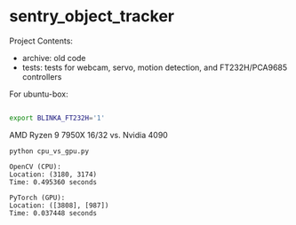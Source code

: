 # sentry_object_tracker


Project Contents:
- archive: old code
- tests: tests for webcam, servo, motion detection, and FT232H/PCA9685 controllers


For ubuntu-box:
```bash

export BLINKA_FT232H='1'

```

AMD Ryzen 9 7950X 16/32 vs. Nvidia 4090
```
python cpu_vs_gpu.py
```
```
OpenCV (CPU):
Location: (3180, 3174)
Time: 0.495360 seconds

PyTorch (GPU):
Location: ([3808], [987])
Time: 0.037448 seconds
```